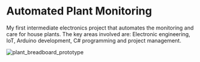 # Automated Plant Monitoring

My first intermediate electronics project that automates the monitoring and care for house plants. The key areas involved are: Electronic engineering, IoT, Arduino development, C# programming and project management.

![plant_breadboard_prototype](https://user-images.githubusercontent.com/43752464/217640711-9501419a-83f9-4604-beab-040a08eaec35.jpg)
